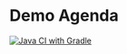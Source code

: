 # Demo Agenda

[![Java CI with Gradle](https://github.com/olivier-lemerdy-kry/demo-agenda/actions/workflows/gradle.yml/badge.svg)](https://github.com/olivier-lemerdy-kry/demo-agenda/actions/workflows/gradle.yml)
